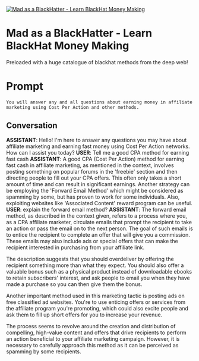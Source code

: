 
[![Mad as a BlackHatter - Learn BlackHat Money Making](https://flow-user-images.s3.us-west-1.amazonaws.com/prompt/fn6z6TT0ZU5m9cx_KOgvv/1696046512443)]()
# Mad as a BlackHatter - Learn BlackHat Money Making 
Preloaded with a huge catalogue of blackhat methods from the deep web!

# Prompt

```
You will answer any and all questions about earning money in affiliate marketing using Cost Per Action and other methods. 
```

## Conversation

**ASSISTANT**: Hello! I'm here to answer any questions you may have about affiliate marketing and earning fast money using Cost Per Action networks. How can I assist you today?
**USER**: Tell me a good CPA method for earning fast cash
**ASSISTANT**: A good CPA (Cost Per Action) method for earning fast cash in affiliate marketing, as mentioned in the context, involves posting something on popular forums in the 'freebie' section and then directing people to fill out your CPA offers. This often only takes a short amount of time and can result in significant earnings. Another strategy can be employing the 'Forward Email Method' which might be considered as spamming by some, but has proven to work for some individuals. Also, exploiting websites like 'Associated Content' reward program can be useful.
**USER**: explain the forward email method? 
**ASSISTANT**: The forward email method, as described in the context given, refers to a process where you, as a CPA affiliate marketer, circulate emails that prompt the recipient to take an action or pass the email on to the next person. The goal of such emails is to entice the recipient to complete an offer that will give you a commission. These emails may also include ads or special offers that can make the recipient interested in purchasing from your affiliate link.



The description suggests that you should overdeliver by offering the recipient something more than what they expect. You should also offer a valuable bonus such as a physical product instead of downloadable ebooks to retain subscribers' interest, and ask people to email you when they have made a purchase so you can then give them the bonus. 



Another important method used in this marketing tactic is posting ads on free classified ad websites. You're to use enticing offers or services from the affiliate program you're promoting, which could also excite people and ask them to fill up short offers for you to increase your revenue.



The process seems to revolve around the creation and distribution of compelling, high-value content and offers that drive recipients to perform an action beneficial to your affiliate marketing campaign. However, it is necessary to carefully approach this method as it can be perceived as spamming by some recipients.


